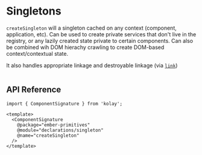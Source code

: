 # Singletons

`createSingleton` will a singleton cached on any context (component, application, etc). Can be used to create private services that don't live in the registry, or any lazily created state private to certain components. Can also be combined wih DOM hierachy crawling to create DOM-based context/contextual state. 

It also handles appropriate linkage and destroyable linkage (via [`link`](https://reactive.nullvoxpopuli.com/functions/link.link.html))

```js

```

## API Reference


```gjs live no-shadow
import { ComponentSignature } from 'kolay';

<template>
  <ComponentSignature 
    @package="ember-primitives" 
    @module="declarations/singleton" 
    @name="createSingleton" 
  />
</template>
```
